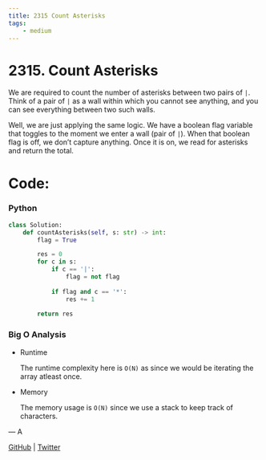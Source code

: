 ```yaml
---
title: 2315 Count Asterisks
tags:
    - medium
---
```



# 2315. Count Asterisks

We are required to count the number of asterisks between two pairs of `|`. Think of a pair of `|` as a wall within which you cannot see anything, and you can see everything between two such walls.

Well, we are just applying the same logic. We have a boolean flag variable that toggles to the moment we enter a wall (pair of `|`). When that boolean flag is off, we don’t capture anything. Once it is on, we read for asterisks and return the total.

# Code:

### Python

```python
class Solution:
    def countAsterisks(self, s: str) -> int:
        flag = True 

        res = 0
        for c in s:
            if c == '|':
                flag = not flag
            
            if flag and c == '*':
                res += 1
        
        return res
```

### Big O Analysis

- Runtime
    
    The runtime complexity here is `O(N)` as since we would be iterating the array atleast once.
    
- Memory
    
    The memory usage is `O(N)` since we use a stack to keep track of characters.
    

— A

[GitHub](https://github.com/AtharvaKamble) | [Twitter](https://twitter.com/AtharvaKamble07)